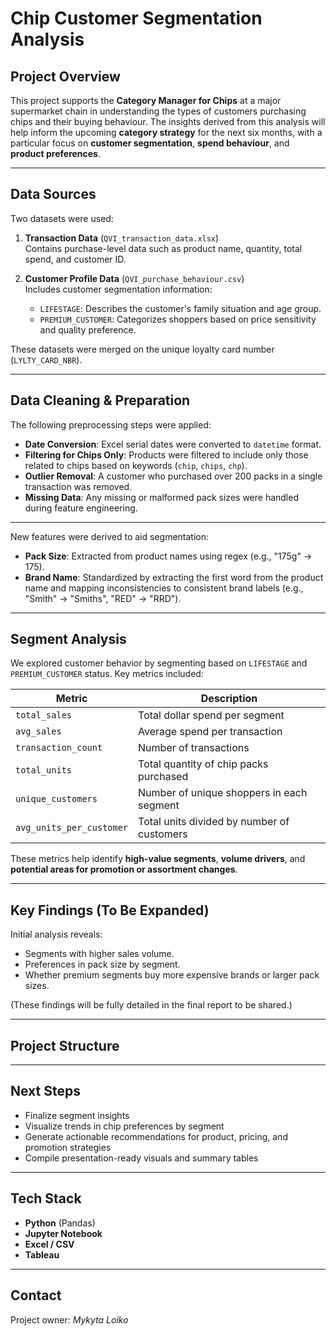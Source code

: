 #  Chip Customer Segmentation Analysis

##  Project Overview

This project supports the **Category Manager for Chips** at a major supermarket chain in understanding the types of customers purchasing chips and their buying behaviour. The insights derived from this analysis will help inform the upcoming **category strategy** for the next six months, with a particular focus on **customer segmentation**, **spend behaviour**, and **product preferences**.

---

##  Data Sources

Two datasets were used:

1. **Transaction Data** (`QVI_transaction_data.xlsx`)  
   Contains purchase-level data such as product name, quantity, total spend, and customer ID.

2. **Customer Profile Data** (`QVI_purchase_behaviour.csv`)  
   Includes customer segmentation information:
   - `LIFESTAGE`: Describes the customer's family situation and age group.
   - `PREMIUM_CUSTOMER`: Categorizes shoppers based on price sensitivity and quality preference.

These datasets were merged on the unique loyalty card number (`LYLTY_CARD_NBR`).

---

##  Data Cleaning & Preparation

The following preprocessing steps were applied:

- **Date Conversion**: Excel serial dates were converted to `datetime` format.
- **Filtering for Chips Only**: Products were filtered to include only those related to chips based on keywords (`chip`, `chips`, `chp`).
- **Outlier Removal**: A customer who purchased over 200 packs in a single transaction was removed.
- **Missing Data**: Any missing or malformed pack sizes were handled during feature engineering.

---

New features were derived to aid segmentation:

- **Pack Size**: Extracted from product names using regex (e.g., "175g" → 175).
- **Brand Name**: Standardized by extracting the first word from the product name and mapping inconsistencies to consistent brand labels (e.g., "Smith" → "Smiths", "RED" → "RRD").

---

##  Segment Analysis

We explored customer behavior by segmenting based on `LIFESTAGE` and `PREMIUM_CUSTOMER` status. Key metrics included:

| Metric | Description |
|--------|-------------|
| `total_sales` | Total dollar spend per segment |
| `avg_sales` | Average spend per transaction |
| `transaction_count` | Number of transactions |
| `total_units` | Total quantity of chip packs purchased |
| `unique_customers` | Number of unique shoppers in each segment |
| `avg_units_per_customer` | Total units divided by number of customers |

These metrics help identify **high-value segments**, **volume drivers**, and **potential areas for promotion or assortment changes**.

---

## Key Findings (To Be Expanded)

Initial analysis reveals:
- Segments with higher sales volume.
- Preferences in pack size by segment.
- Whether premium segments buy more expensive brands or larger pack sizes.

(These findings will be fully detailed in the final report to be shared.)

---

##  Project Structure


---

##  Next Steps

- Finalize segment insights
- Visualize trends in chip preferences by segment
- Generate actionable recommendations for product, pricing, and promotion strategies
- Compile presentation-ready visuals and summary tables

---

## Tech Stack

- **Python** (Pandas)
- **Jupyter Notebook**
- **Excel / CSV**
- **Tableau**

---

## Contact

Project owner: *Mykyta Loiko*  



